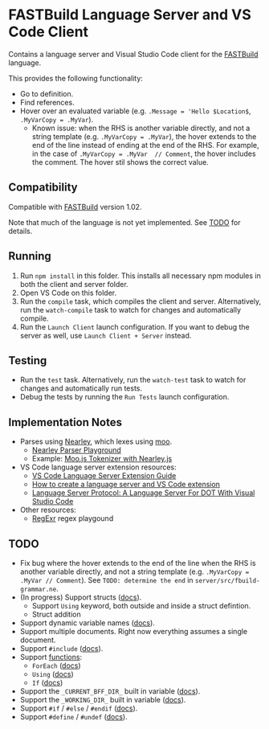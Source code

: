 # FASTBuild Language Server and VS Code Client

Contains a language server and Visual Studio Code client for the [FASTBuild](https://www.fastbuild.org/) language.

This provides the following functionality:
* Go to definition.
* Find references.
* Hover over an evaluated variable (e.g. `.Message = 'Hello $Location$`, `.MyVarCopy = .MyVar`).
    * Known issue: when the RHS is another variable directly, and not a string template (e.g. `.MyVarCopy = .MyVar`), the hover extends to the end of the line instead of ending at the end of the RHS. For example, in the case of `.MyVarCopy = .MyVar  // Comment`, the hover includes the comment. The hover stil shows the correct value.

## Compatibility

Compatible with [FASTBuild](https://www.fastbuild.org/) version 1.02.

Note that much of the language is not yet implemented. See [TODO](#todo) for details.

## Running

1. Run `npm install` in this folder. This installs all necessary npm modules in both the client and server folder.
2. Open VS Code on this folder.
3. Run the `compile` task, which compiles the client and server. Alternatively, run the `watch-compile` task to watch for changes and automatically compile.
4. Run the `Launch Client` launch configuration. If you want to debug the server as well, use `Launch Client + Server` instead.

## Testing

* Run the `test` task. Alternatively, run the `watch-test` task to watch for changes and automatically run tests.
* Debug the tests by running the `Run Tests` launch configuration.

## Implementation Notes

* Parses using [Nearley](https://nearley.js.org/), which lexes using [moo](https://github.com/no-context/moo).
    * [Nearley Parser Playground](https://omrelli.ug/nearley-playground/)
	* Example: [Moo.js Tokenizer with Nearley.js](https://www.youtube.com/watch?v=GP91_duEmk8)
* VS Code language server extension resources:
    * [VS Code Language Server Extension Guide](https://code.visualstudio.com/api/language-extensions/language-server-extension-guide)
	* [How to create a language server and VS Code extension](https://github.com/donaldpipowitch/how-to-create-a-language-server-and-vscode-extension)
	* [Language Server Protocol: A Language Server For DOT With Visual Studio Code](https://tomassetti.me/language-server-dot-visual-studio/)
* Other resources:
    * [RegExr](https://regexr.com/) regex playgound

## TODO

* Fix bug where the hover extends to the end of the line when the RHS is another variable directly, and not a string template (e.g. `.MyVarCopy = .MyVar // Comment`). See `TODO: determine the end` in `server/src/fbuild-grammar.ne`.
* (In progress) Support structs ([docs](https://www.fastbuild.org/docs/syntaxguide.html#structs)).
    * Support `Using` keyword, both outside and inside a struct defintion.
    * Struct addition
* Support dynamic variable names ([docs](https://www.fastbuild.org/docs/syntaxguide.html#dynamic_construction)).
* Support multiple documents. Right now everything assumes a single document.
* Support `#include` ([docs](https://www.fastbuild.org/docs/syntaxguide.html#include)).
* Support [functions](https://www.fastbuild.org/docs/functions.html):
    * `ForEach` ([docs](https://www.fastbuild.org/docs/functions/foreach.html))
    * `Using` ([docs](https://www.fastbuild.org/docs/functions/using.html))
    * `If` ([docs](https://www.fastbuild.org/docs/functions/if.html))
* Support the `_CURRENT_BFF_DIR_` built in variable ([docs](https://www.fastbuild.org/docs/syntaxguide.html#builtin)).
* Support the `_WORKING_DIR_` built in variable ([docs](https://www.fastbuild.org/docs/syntaxguide.html#builtin)).
* Support `#if` / `#else` / `#endif` ([docs](https://www.fastbuild.org/docs/syntaxguide.html#if)).
* Support `#define` / `#undef` ([docs](https://www.fastbuild.org/docs/syntaxguide.html#define)).
